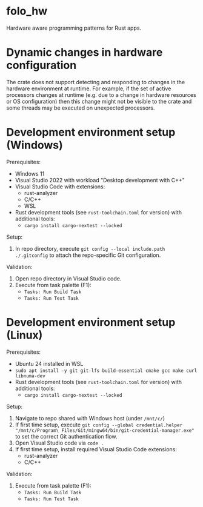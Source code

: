 # folo_hw

Hardware aware programming patterns for Rust apps.

# Dynamic changes in hardware configuration

The crate does not support detecting and responding to changes in the hardware environment at
runtime. For example, if the set of active processors changes at runtime (e.g. due to a change in
hardware resources or OS configuration) then this change might not be visible to the crate and
some threads may be executed on unexpected processors.

# Development environment setup (Windows)

Prerequisites:

* Windows 11
* Visual Studio 2022 with workload "Desktop development with C++"
* Visual Studio Code with extensions:
    * rust-analyzer
    * C/C++
    * WSL
* Rust development tools (see `rust-toolchain.toml` for version) with additional tools:
    * `cargo install cargo-nextest --locked`

Setup:

1. In repo directory, execute `git config --local include.path ./.gitconfig` to attach the repo-specific Git configuration.

Validation:

1. Open repo directory in Visual Studio code.
1. Execute from task palette (F1):
    * `Tasks: Run Build Task`
    * `Tasks: Run Test Task`

# Development environment setup (Linux)

Prerequisites:

* Ubuntu 24 installed in WSL
* `sudo apt install -y git git-lfs build-essential cmake gcc make curl libnuma-dev`
* Rust development tools (see `rust-toolchain.toml` for version) with additional tools:
    * `cargo install cargo-nextest --locked`

Setup:

1. Navigate to repo shared with Windows host (under `/mnt/c/`)
1. If first time setup, execute `git config --global credential.helper "/mnt/c/Program\ Files/Git/mingw64/bin/git-credential-manager.exe"` to set the correct Git authentication flow.
1. Open Visual Studio code via `code .`
1. If first time setup, install required Visual Studio Code extensions:
    * rust-analyzer
    * C/C++

Validation:

1. Execute from task palette (F1):
    * `Tasks: Run Build Task`
    * `Tasks: Run Test Task`
